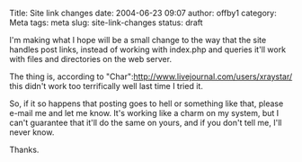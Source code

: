 Title: Site link changes
date: 2004-06-23 09:07
author: offby1
category: Meta
tags: meta
slug: site-link-changes
status: draft

I'm making what I hope will be a small change to the way that the site handles post links, instead of working with index.php and queries it'll work with files and directories on the web server.

The thing is, according to "Char":http://www.livejournal.com/users/xraystar/ this didn't work too terrifically well last time I tried it.

So, if it so happens that posting goes to hell or something like that, please e-mail me and let me know. It's working like a charm on my system, but I can't guarantee that it'll do the same on yours, and if you don't tell me, I'll never know.

Thanks.
